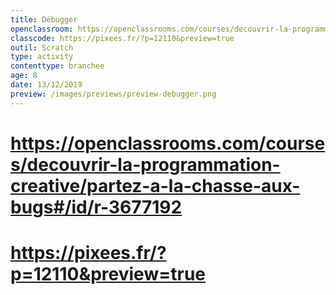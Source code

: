 ```yaml
---
title: Débugger
openclassroom: https://openclassrooms.com/courses/decouvrir-la-programmation-creative/partez-a-la-chasse-aux-bugs#/id/r-3677192 
classcode: https://pixees.fr/?p=12110&preview=true
outil: Scratch
type: activity
contenttype: branchee
age: 8
date: 13/12/2019
preview: /images/previews/preview-debugger.png
---
```


# https://openclassrooms.com/courses/decouvrir-la-programmation-creative/partez-a-la-chasse-aux-bugs#/id/r-3677192 
# https://pixees.fr/?p=12110&preview=true